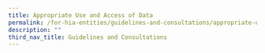 ```yaml
---
title: Appropriate Use and Access of Data
permalink: /for-hia-entities/guidelines-and-consultations/appropriate-use-and-access-of-data/
description: ""
third_nav_title: Guidelines and Consultations
---
```

